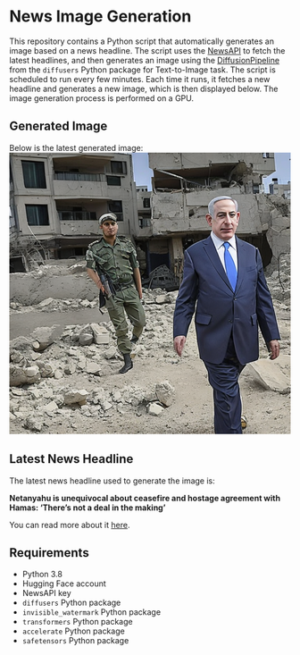 # News Image Generation
This repository contains a Python script that automatically generates an image based on a news headline. The script uses the [NewsAPI](https://newsapi.org/) to fetch the latest headlines, and then generates an image using the [DiffusionPipeline](https://github.com/huggingface/diffusers) from the `diffusers` Python package for Text-to-Image task.
The script is scheduled to run every few minutes. Each time it runs, it fetches a new headline and generates a new image, which is then displayed below. The image generation process is performed on a GPU.

## Generated Image
Below is the latest generated image:
![Generated Image](image.png)

## Latest News Headline
The latest news headline used to generate the image is:

**Netanyahu is unequivocal about ceasefire and hostage agreement with Hamas: ‘There’s not a deal in the making’**

You can read more about it [here](https://news.google.com/rss/articles/CBMilAFBVV95cUxPdkRqNFJJOUhXNkV3dnNRUS1aa05DbEp5a3RUMGhXdjV2Z0t5RzZWSGxIaE01Qm5hbFpfYzRCQXN1SmdfalBISnIyVFo2UEhNcmxOZ3NMZGNxa3BQajZuMFR4ZXQzMm9BUWYzb1hhTGdheExGWlJTaTU5bHhoQm1KMHJuRUVxLS1PR3M4MEdsdzN3TlhH0gGLAUFVX3lxTE1aRlI4SE1sR3AyM19Yejg4X0xib3piVWZmRjBfOXhGUjJZb2M2QXVMYVByV1UwVHlSN1oyeHJkeG40VzU5ei1tWG02ZC14Mmx4UzBBZ1ZWT0tlMmEwTjNveGl6cy1YOUZRVzhFdVlWTjlkc3RIRkNUeldsRDdJZ1g5eUdYMkdESXlDMVk?oc=5).

## Requirements
- Python 3.8
- Hugging Face account
- NewsAPI key
- `diffusers` Python package
- `invisible_watermark` Python package
- `transformers` Python package
- `accelerate` Python package
- `safetensors` Python package
